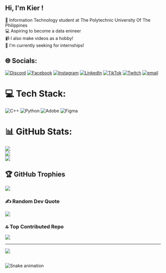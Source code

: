 ## Hi, I'm Kier !

🧠 Information Technology student at The Polytechnic University Of The Philippines<br/>
💻 Aspiring to become a data enineer<br/>
📹 I also make videos as a hobby!<br/>
💫 I'm currently seeking for internships! <br/>


## 🌐 Socials:
[![Discord](https://img.shields.io/badge/Discord-%237289DA.svg?logo=discord&logoColor=white)](https://discord.gg/somnium5228) [![Facebook](https://img.shields.io/badge/Facebook-%231877F2.svg?logo=Facebook&logoColor=white)](https://facebook.com/Kier.Bardelosa) [![Instagram](https://img.shields.io/badge/Instagram-%23E4405F.svg?logo=Instagram&logoColor=white)](https://instagram.com/kierrb_) [![LinkedIn](https://img.shields.io/badge/LinkedIn-%230077B5.svg?logo=linkedin&logoColor=white)](https://linkedin.com/in/kierbardelosa) [![TikTok](https://img.shields.io/badge/TikTok-%23000000.svg?logo=TikTok&logoColor=white)](https://tiktok.com/@5106kier) [![Twitch](https://img.shields.io/badge/Twitch-%239146FF.svg?logo=Twitch&logoColor=white)](https://twitch.tv/kierryuu) [![email](https://img.shields.io/badge/Email-D14836?logo=gmail&logoColor=white)](mailto:kier.bardelosa02@gmail.com) 

# 💻 Tech Stack:
![C++](https://img.shields.io/badge/c++-%2300599C.svg?style=for-the-badge&logo=c%2B%2B&logoColor=white) ![Python](https://img.shields.io/badge/python-3670A0?style=for-the-badge&logo=python&logoColor=ffdd54) ![Adobe](https://img.shields.io/badge/adobe-%23FF0000.svg?style=for-the-badge&logo=adobe&logoColor=white) ![Figma](https://img.shields.io/badge/figma-%23F24E1E.svg?style=for-the-badge&logo=figma&logoColor=white)
# 📊 GitHub Stats:
![](https://github-readme-stats.vercel.app/api?username=somnium132&theme=dark&hide_border=false&include_all_commits=true&count_private=false)<br/>
![](https://nirzak-streak-stats.vercel.app/?user=somnium132&theme=dark&hide_border=false)<br/>
![](https://github-readme-stats.vercel.app/api/top-langs/?username=somnium132&theme=dark&hide_border=false&include_all_commits=true&count_private=false&layout=compact)

## 🏆 GitHub Trophies
![](https://github-profile-trophy.vercel.app/?username=somnium132&theme=dark&no-frame=true&no-bg=true&margin-w=4)

### ✍️ Random Dev Quote
![](https://quotes-github-readme.vercel.app/api?type=horizontal&theme=gruvbox)

### 🔝 Top Contributed Repo
![](https://github-contributor-stats.vercel.app/api?username=somnium132&limit=5&theme=dark&combine_all_yearly_contributions=true)

---
[![](https://visitcount.itsvg.in/api?id=somnium132&icon=5&color=1)](https://visitcount.itsvg.in)

<br clear="both">

<img src="https://raw.githubusercontent.com/somnium132/somnium132/output/snake.svg" alt="Snake animation" />

###
